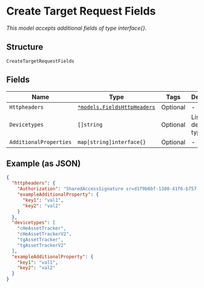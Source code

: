 
# Create Target Request Fields

*This model accepts additional fields of type interface{}.*

## Structure

`CreateTargetRequestFields`

## Fields

| Name | Type | Tags | Description |
|  --- | --- | --- | --- |
| `Httpheaders` | [`*models.FieldsHttpHeaders`](../../doc/models/fields-http-headers.md) | Optional | - |
| `Devicetypes` | `[]string` | Optional | List of device types. |
| `AdditionalProperties` | `map[string]interface{}` | Optional | - |

## Example (as JSON)

```json
{
  "httpheaders": {
    "Authorization": "SharedAccessSignature sr=d1f9b6bf-1380-41f6-b757-d9805e48392b&sig=EF5tnXClw3MWkb84OkIOUhMH%2FaS1DRD2nXT69QR8RD8%3D&skn=TSCCtoken&se=1648827260410",
    "exampleAdditionalProperty": {
      "key1": "val1",
      "key2": "val2"
    }
  },
  "devicetypes": [
    "cHeAssetTracker",
    "cHeAssetTrackerV2",
    "tgAssetTracker",
    "tgAssetTrackerV2"
  ],
  "exampleAdditionalProperty": {
    "key1": "val1",
    "key2": "val2"
  }
}
```

